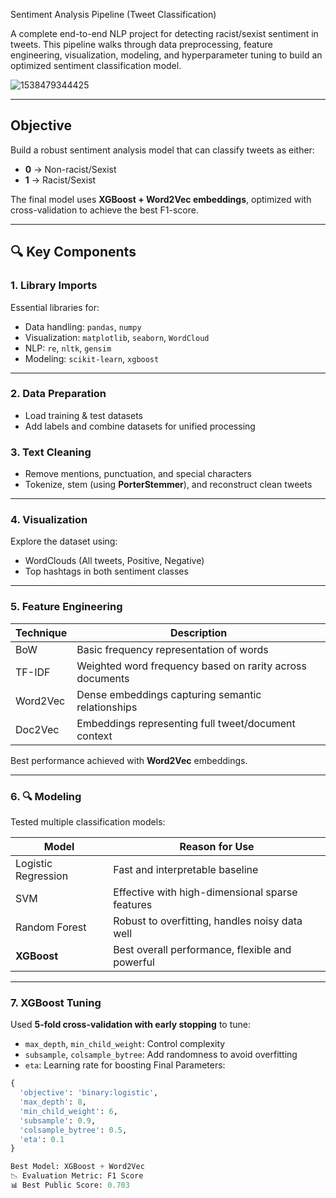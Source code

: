 Sentiment Analysis Pipeline (Tweet Classification)

A complete end-to-end NLP project for detecting racist/sexist sentiment in tweets.
This pipeline walks through data preprocessing, feature engineering, visualization, modeling, and hyperparameter tuning to build an optimized sentiment classification model.

![1538479344425](https://github.com/user-attachments/assets/e4dca5d3-943d-45cf-a51e-8df2e4253fd4)

---

## Objective

Build a robust sentiment analysis model that can classify tweets as either:
- **0** → Non-racist/Sexist
- **1** → Racist/Sexist

The final model uses **XGBoost + Word2Vec embeddings**, optimized with cross-validation to achieve the best F1-score.

---

## 🔍 Key Components

### 1. Library Imports
Essential libraries for:
- Data handling: `pandas`, `numpy`
- Visualization: `matplotlib`, `seaborn`, `WordCloud`
- NLP: `re`, `nltk`, `gensim`
- Modeling: `scikit-learn`, `xgboost`

---

### 2. Data Preparation
- Load training & test datasets
- Add labels and combine datasets for unified processing

### 3. Text Cleaning
- Remove mentions, punctuation, and special characters
- Tokenize, stem (using **PorterStemmer**), and reconstruct clean tweets

---

### 4. Visualization
Explore the dataset using:
- WordClouds (All tweets, Positive, Negative)
- Top hashtags in both sentiment classes

---

### 5. Feature Engineering

| Technique    | Description                                                      |
|--------------|------------------------------------------------------------------|
| BoW          | Basic frequency representation of words                          |
| TF-IDF       | Weighted word frequency based on rarity across documents         |
| Word2Vec     | Dense embeddings capturing semantic relationships                |
| Doc2Vec      | Embeddings representing full tweet/document context              |

Best performance achieved with **Word2Vec** embeddings.

---

### 6. 🔍 Modeling

Tested multiple classification models:

| Model              | Reason for Use                                   |
|--------------------|--------------------------------------------------|
| Logistic Regression| Fast and interpretable baseline                  |
| SVM                | Effective with high-dimensional sparse features  |
| Random Forest      | Robust to overfitting, handles noisy data well   |
| **XGBoost**        | Best overall performance, flexible and powerful  |

---

### 7. XGBoost Tuning

Used **5-fold cross-validation with early stopping** to tune:

- `max_depth`, `min_child_weight`: Control complexity
- `subsample`, `colsample_bytree`: Add randomness to avoid overfitting
- `eta`: Learning rate for boosting
 Final Parameters:
```python
{
  'objective': 'binary:logistic',
  'max_depth': 8,
  'min_child_weight': 6,
  'subsample': 0.9,
  'colsample_bytree': 0.5,
  'eta': 0.1
}

Best Model: XGBoost + Word2Vec
📉 Evaluation Metric: F1 Score
📊 Best Public Score: 0.703


